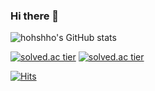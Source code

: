 ### Hi there 👋

![hohshho's GitHub stats](https://github-readme-stats.vercel.app/api?username=hohshho&show_icons=true&theme=dracula)

[![solved.ac tier](http://mazassumnida.wtf/api/v2/generate_badge?boj=tkdgur8377)](https://solved.ac/tkdgur8377)
[![solved.ac tier](http://mazassumnida.wtf/api/mini/generate_badge?boj=tkdgur8377)](https://solved.ac/tkdgur8377)

[![Hits](https://hits.seeyoufarm.com/api/count/incr/badge.svg?url=https%3A%2F%2Fgithub.com%2Fhohshho&count_bg=%234F8FE5&title_bg=%234D4C4C&icon=&icon_color=%23E7E7E7&title=hits&edge_flat=false)](https://hits.seeyoufarm.com)
